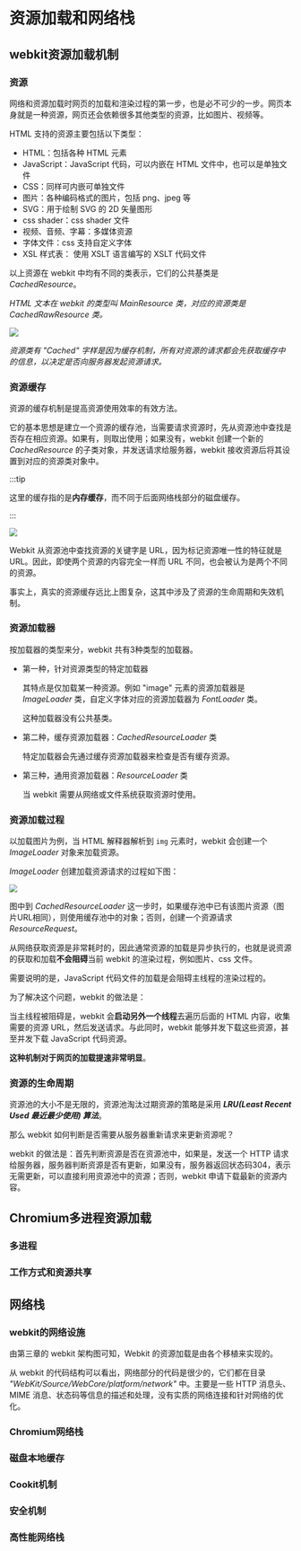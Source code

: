 # 资源加载和网络栈

## webkit资源加载机制

### 资源

网络和资源加载时网页的加载和渲染过程的第一步，也是必不可少的一步。网页本身就是一种资源，网页还会依赖很多其他类型的资源，比如图片、视频等。

HTML 支持的资源主要包括以下类型：

* HTML：包括各种 HTML 元素
* JavaScript：JavaScript 代码，可以内嵌在 HTML 文件中，也可以是单独文件
* CSS：同样可内嵌可单独文件
* 图片：各种编码格式的图片，包括 png、jpeg 等
* SVG：用于绘制 SVG 的 2D 矢量图形
* css shader：css shader 文件
* 视频、音频、字幕：多媒体资源
* 字体文件：css 支持自定义字体
* XSL 样式表： 使用 XSLT 语言编写的 XSLT 代码文件

以上资源在 webkit 中均有不同的类表示，它们的公共基类是 *CachedResource*。

*HTML 文本在 webkit 的类型叫 MainResource 类，对应的资源类是 CachedRawResource 类。*

![](http://rt9iekfji.hn-bkt.clouddn.com/008i3skNgy1gv06l2eyayj60cp06rq3b02.jpg)

*资源类有 "Cached" 字样是因为缓存机制，所有对资源的请求都会先获取缓存中的信息，以决定是否向服务器发起资源请求。*

### 资源缓存

资源的缓存机制是提高资源使用效率的有效方法。

它的基本思想是建立一个资源的缓存池，当需要请求资源时，先从资源池中查找是否存在相应资源。如果有，则取出使用；如果没有，webkit 创建一个新的 *CachedResource* 的子类对象，并发送请求给服务器，webkit 接收资源后将其设置到对应的资源类对象中。

:::tip

这里的缓存指的是**内存缓存**，而不同于后面网络栈部分的磁盘缓存。

:::

<img src="http://rt9iekfji.hn-bkt.clouddn.com/008i3skNgy1gv07f5zv9xj60ck0793ym02.jpg" style="zoom:90%;" />

Webkit 从资源池中查找资源的关键字是 URL，因为标记资源唯一性的特征就是 URL。因此，即使两个资源的内容完全一样而 URL 不同，也会被认为是两个不同的资源。

事实上，真实的资源缓存远比上图复杂，这其中涉及了资源的生命周期和失效机制。

### 资源加载器

按加载器的类型来分，webkit 共有3种类型的加载器。

* 第一种，针对资源类型的特定加载器

  其特点是仅加载某一种资源。例如 "image" 元素的资源加载器是 *ImageLoader* 类，自定义字体对应的资源加载器为 *FontLoader* 类。

  这种加载器没有公共基类。

* 第二种，缓存资源加载器：*CachedResourceLoader* 类

  特定加载器会先通过缓存资源加载器来检查是否有缓存资源。

* 第三种，通用资源加载器：*ResourceLoader* 类

  当 webkit 需要从网络或文件系统获取资源时使用。

### 资源加载过程

以加载图片为例，当 HTML 解释器解析到 `img` 元素时，webkit 会创建一个 *ImageLoader* 对象来加载资源。

*ImageLoader* 创建加载资源请求的过程如下图：

<img src="http://rt9iekfji.hn-bkt.clouddn.com/008i3skNgy1gv1g6hmqfrj60ei0bfjs502.jpg" style="zoom:85%;" />

图中到 *CachedResourceLoader* 这一步时，如果缓存池中已有该图片资源（图片URL相同），则使用缓存池中的对象；否则，创建一个资源请求 *ResourceRequest*。

从网络获取资源是非常耗时的，因此通常资源的加载是异步执行的，也就是说资源的获取和加载**不会阻碍**当前 webkit 的渲染过程，例如图片、css 文件。

需要说明的是，JavaScript 代码文件的加载是会阻碍主线程的渲染过程的。

为了解决这个问题，webkit 的做法是：

当主线程被阻碍是，webkit 会**启动另外一个线程**去遍历后面的 HTML 内容，收集需要的资源 URL，然后发送请求。与此同时，webkit 能够并发下载这些资源，甚至并发下载 JavaScript 代码资源。

**这种机制对于网页的加载提速非常明显**。

### 资源的生命周期

资源池的大小不是无限的，资源池淘汰过期资源的策略是采用 ***LRU(Least Recent Used 最近最少使用) 算法***。

那么 webkit 如何判断是否需要从服务器重新请求来更新资源呢？

webkit 的做法是：首先判断资源是否在资源池中，如果是，发送一个 HTTP 请求给服务器，服务器判断资源是否有更新，如果没有，服务器返回状态码304，表示无需更新，可以直接利用资源池中的资源；否则，webkit 申请下载最新的资源内容。

## Chromium多进程资源加载

### 多进程

### 工作方式和资源共享

## 网络栈

### webkit的网络设施

由第三章的 webkit 架构图可知，Webkit 的资源加载是由各个移植来实现的。

从 webkit 的代码结构可以看出，网络部分的代码是很少的，它们都在目录 *"WebKit/Source/WebCore/platform/network"* 中。主要是一些 HTTP 消息头、MIME 消息、状态码等信息的描述和处理，没有实质的网络连接和针对网络的优化。

### Chromium网络栈

### 磁盘本地缓存

### Cookit机制

### 安全机制

### 高性能网络栈
